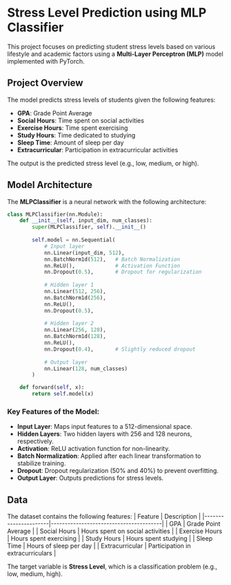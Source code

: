 # Stress Level Prediction using MLP Classifier

This project focuses on predicting student stress levels based on various lifestyle and academic factors using a **Multi-Layer Perceptron (MLP)** model implemented with PyTorch.

## Project Overview
The model predicts stress levels of students given the following features:
- **GPA**: Grade Point Average
- **Social Hours**: Time spent on social activities
- **Exercise Hours**: Time spent exercising
- **Study Hours**: Time dedicated to studying
- **Sleep Time**: Amount of sleep per day
- **Extracurricular**: Participation in extracurricular activities

The output is the predicted stress level (e.g., low, medium, or high).

## Model Architecture
The **MLPClassifier** is a neural network with the following architecture:

```python
class MLPClassifier(nn.Module):
    def __init__(self, input_dim, num_classes):
        super(MLPClassifier, self).__init__()
        
        self.model = nn.Sequential(
            # Input layer
            nn.Linear(input_dim, 512),
            nn.BatchNorm1d(512),   # Batch Normalization
            nn.ReLU(),             # Activation Function
            nn.Dropout(0.5),       # Dropout for regularization
            
            # Hidden layer 1
            nn.Linear(512, 256),
            nn.BatchNorm1d(256),
            nn.ReLU(),
            nn.Dropout(0.5),
            
            # Hidden layer 2
            nn.Linear(256, 128),
            nn.BatchNorm1d(128),
            nn.ReLU(),
            nn.Dropout(0.4),       # Slightly reduced dropout
            
            # Output layer
            nn.Linear(128, num_classes)
        )

    def forward(self, x):
        return self.model(x)
```

### Key Features of the Model:
- **Input Layer**: Maps input features to a 512-dimensional space.
- **Hidden Layers**: Two hidden layers with 256 and 128 neurons, respectively.
- **Activation**: ReLU activation function for non-linearity.
- **Batch Normalization**: Applied after each linear transformation to stabilize training.
- **Dropout**: Dropout regularization (50% and 40%) to prevent overfitting.
- **Output Layer**: Outputs predictions for stress levels.

## Data
The dataset contains the following features:
| Feature              | Description                            |
|----------------------|----------------------------------------|
| GPA                  | Grade Point Average                   |
| Social Hours         | Hours spent on social activities      |
| Exercise Hours       | Hours spent exercising                |
| Study Hours          | Hours spent studying                  |
| Sleep Time           | Hours of sleep per day                |
| Extracurricular      | Participation in extracurriculars     |

The target variable is **Stress Level**, which is a classification problem (e.g., low, medium, high).
